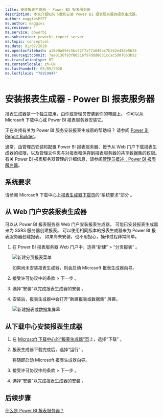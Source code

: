 ```yaml
---
title: 安装报表生成器 - Power BI 报表服务器
description: 本文介绍如何下载和安装 Power BI 报表服务器的报表生成器。
author: maggiesMSFT
ms.author: maggies
ms.reviewer: ''
ms.service: powerbi
ms.subservice: powerbi-report-server
ms.topic: conceptual
ms.date: 01/07/2020
ms.openlocfilehash: a18e0a094c5bc42f7a77a045ac7b552e458e5628
ms.sourcegitcommit: 7aa0136f93f88516f97ddd8031ccac5d07863b92
ms.translationtype: HT
ms.contentlocale: zh-CN
ms.lasthandoff: 05/05/2020
ms.locfileid: "78919847"
---
```

# <a name="install-report-builder---power-bi-report-server"></a>安装报表生成器 - Power BI 报表服务器

报表生成器是一个独立应用，由你或管理员安装到你的电脑上。 你可以从 Microsoft 下载中心或 Power BI 报表服务器安装它。  

正在查找有关为 Power BI 服务安装报表生成器的帮助吗？ 请参阅 [Power BI Report Builder](../paginated-reports/report-builder-power-bi.md)。
  
通常，由管理员安装和配置 Power BI 报表服务器、授予从 Web 门户下载报表生成器的权限，以及管理文件夹与对报表和保存到报表服务器的共享数据集的权限。 有关 Power BI 报表服务器管理的详细信息，请参阅[管理员概述：Power BI 报表服务器](admin-handbook-overview.md)。  
  
## <a name="system-requirements"></a>系统要求
  
 请参阅 Microsoft 下载中心上[报表生成器下载页](https://go.microsoft.com/fwlink/?LinkID=734968)的“系统要求”部分  。
 
## <a name="install-report-builder-from-a-web-portal"></a>从 Web 门户安装报表生成器
  
可以从 Power BI 报表服务器 Web 门户安装报表生成器。 可能已安装报表生成器来为 SSRS 服务器创建报表。 可以使用相同版本的报表生成器来为 Power BI 报表服务器创建报表。 如果尚未安装，也不用担心，操作过程非常简单。

1. 在 Power BI 报表服务器 Web 门户中，选择“新建”   > “分页报表”  。
   
    ![新建分页报表菜单](media/quickstart-create-paginated-report/reportserver-new-paginated-report-menu.png)
   
    如果尚未安装报表生成器，则会启动 Microsoft 报表生成器向导。  
  
3.  接受许可协议中的条款 > 下一步  。  
 
5.  选择“安装”以完成报表生成器的安装  。  

2. 安装后，报表生成器中会打开“新建报表或数据集”  屏幕。
   
    ![新建报表或数据集屏幕](media/quickstart-create-paginated-report/reportserver-paginated-new-report-screen.png)
 

##  <a name="install-report-builder-from-the-download-center"></a><a name="download"></a> 从下载中心安装报表生成器  
  
1.  在 [Microsoft 下载中心的“报表生成器”页](https://go.microsoft.com/fwlink/?LinkID=734968)上，选择“下载”  。  
  
2.  报表生成器下载完成后，选择“运行”  。  
  
     将随即启动 Microsoft 报表生成器向导。  
  
3.  接受许可协议中的条款 > 下一步  。  
 
5.  选择“安装”以完成报表生成器的安装  。  
 

## <a name="next-steps"></a>后续步骤

[什么是 Power BI 报表服务器？](get-started.md)
